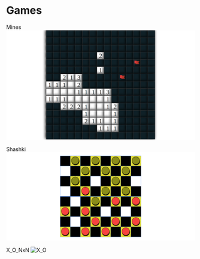# Games
Mines
![Mines](/Mines/screenshots/Mines1.png)

Shashki
![Shashki](/Shashki/screenshots/Shashki.png)

X_O_NxN
![X_O](/X_O/screenshots/X_O.png)
